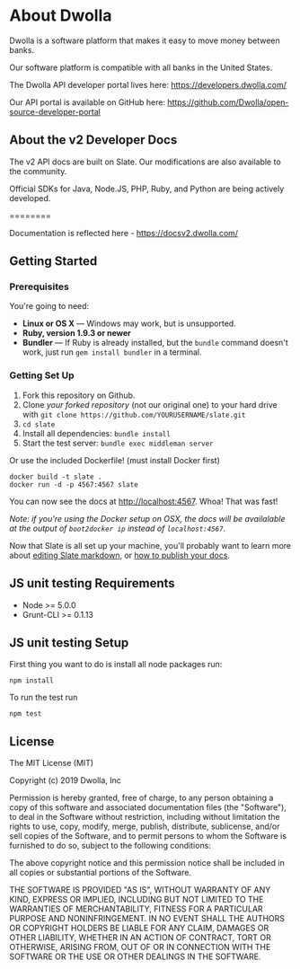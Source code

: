 About Dwolla
========

Dwolla is a software platform that makes it easy to move money between banks.

Our software platform is compatible with all banks in the United States.

The Dwolla API developer portal lives here: https://developers.dwolla.com/

Our API portal is available on GitHub here: https://github.com/Dwolla/open-source-developer-portal

About the v2 Developer Docs
------------------------------

The v2 API docs are built on Slate. Our modifications are also available to the community.

Official SDKs for Java, Node.JS, PHP, Ruby, and Python are being actively developed.

========

Documentation is reflected here - https://docsv2.dwolla.com/

Getting Started
------------------------------

### Prerequisites

You're going to need:

 - **Linux or OS X** — Windows may work, but is unsupported.
 - **Ruby, version 1.9.3 or newer**
 - **Bundler** — If Ruby is already installed, but the `bundle` command doesn't work, just run `gem install bundler` in a terminal.

### Getting Set Up

 1. Fork this repository on Github.
 2. Clone *your forked repository* (not our original one) to your hard drive with `git clone https://github.com/YOURUSERNAME/slate.git`
 3. `cd slate`
 4. Install all dependencies: `bundle install`
 5. Start the test server: `bundle exec middleman server`

Or use the included Dockerfile! (must install Docker first)

```shell
docker build -t slate .
docker run -d -p 4567:4567 slate
```

You can now see the docs at <http://localhost:4567>. Whoa! That was fast!

*Note: if you're using the Docker setup on OSX, the docs will be
availalable at the output of `boot2docker ip` instead of `localhost:4567`.*

Now that Slate is all set up your machine, you'll probably want to learn more about [editing Slate markdown](https://github.com/tripit/slate/wiki/Markdown-Syntax), or [how to publish your docs](https://github.com/tripit/slate/wiki/Deploying-Slate).


## JS unit testing Requirements
* Node >= 5.0.0
* Grunt-CLI >= 0.1.13

## JS unit testing Setup
First thing you want to do is install all node packages run:

    npm install

To run the test run

    npm test

## License

The MIT License (MIT)

Copyright (c) 2019 Dwolla, Inc

Permission is hereby granted, free of charge, to any person obtaining a copy
of this software and associated documentation files (the "Software"), to deal
in the Software without restriction, including without limitation the rights
to use, copy, modify, merge, publish, distribute, sublicense, and/or sell
copies of the Software, and to permit persons to whom the Software is
furnished to do so, subject to the following conditions:

The above copyright notice and this permission notice shall be included in
all copies or substantial portions of the Software.

THE SOFTWARE IS PROVIDED "AS IS", WITHOUT WARRANTY OF ANY KIND, EXPRESS OR
IMPLIED, INCLUDING BUT NOT LIMITED TO THE WARRANTIES OF MERCHANTABILITY,
FITNESS FOR A PARTICULAR PURPOSE AND NONINFRINGEMENT. IN NO EVENT SHALL THE
AUTHORS OR COPYRIGHT HOLDERS BE LIABLE FOR ANY CLAIM, DAMAGES OR OTHER
LIABILITY, WHETHER IN AN ACTION OF CONTRACT, TORT OR OTHERWISE, ARISING FROM,
OUT OF OR IN CONNECTION WITH THE SOFTWARE OR THE USE OR OTHER DEALINGS IN
THE SOFTWARE.
